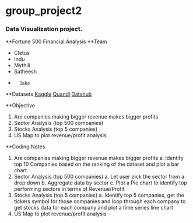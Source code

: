 # group_project2
### Data Visualization project.

**Fortune 500 Financial Analysis
**Team
-	Cletus
-	Indu
-	Mythili
-	Satheesh
-       Jake
**Datasets
[Kaggle](https://www.kaggle.com/Eruditepanda/fortune-1000-2018)
[Quandl](https://www.quandl.com/)
[Datahub](https://datahub.io/core/s-and-p-500-companies)

**Objective
1.	Are companies making bigger revenue makes bigger profits
2.	Sector Analysis (top 500 companies)
3.	Stocks Analysis (top 5 companies)
4.	US Map to plot revenue/profit analysis

**Coding Notes
1.	Are companies making bigger revenue makes bigger profits
a.	Identify top 10 Companies based on the ranking of the dataset and plot a bar chart
2.	Sector Analysis (top 500 companies)
a.	Let user pick the sector from a drop down
b.	Aggregate data by sector
c.	Plot a Pie chart to identify top performing sectors in terms of Revenue/Profit
3.	Stocks Analysis (top 5 companies)
a.	Identify top 5 companies, get the tickers symbol for those companies and loop through each company to get stocks data for each company and plot a time series line chart
4.	US Map to plot revenue/profit analysis



